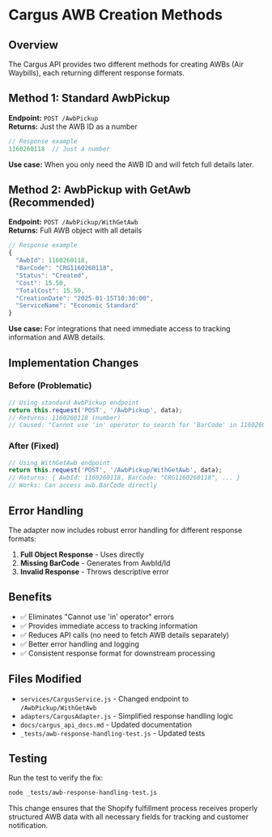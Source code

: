 # Cargus AWB Creation Methods

## Overview

The Cargus API provides two different methods for creating AWBs (Air Waybills), each returning different response formats.

## Method 1: Standard AwbPickup

**Endpoint:** `POST /AwbPickup`  
**Returns:** Just the AWB ID as a number

```javascript
// Response example
1160260118  // Just a number
```

**Use case:** When you only need the AWB ID and will fetch full details later.

## Method 2: AwbPickup with GetAwb (Recommended)

**Endpoint:** `POST /AwbPickup/WithGetAwb`  
**Returns:** Full AWB object with all details

```javascript
// Response example
{
  "AwbId": 1160260118,
  "BarCode": "CRG1160260118", 
  "Status": "Created",
  "Cost": 15.50,
  "TotalCost": 15.50,
  "CreationDate": "2025-01-15T10:30:00",
  "ServiceName": "Economic Standard"
}
```

**Use case:** For integrations that need immediate access to tracking information and AWB details.

## Implementation Changes

### Before (Problematic)
```javascript
// Using standard AwbPickup endpoint
return this.request('POST', '/AwbPickup', data);
// Returns: 1160260118 (number)
// Caused: "Cannot use 'in' operator to search for 'BarCode' in 1160260118"
```

### After (Fixed)
```javascript
// Using WithGetAwb endpoint
return this.request('POST', '/AwbPickup/WithGetAwb', data);
// Returns: { AwbId: 1160260118, BarCode: "CRG1160260118", ... }
// Works: Can access awb.BarCode directly
```

## Error Handling

The adapter now includes robust error handling for different response formats:

1. **Full Object Response** - Uses directly
2. **Missing BarCode** - Generates from AwbId/Id
3. **Invalid Response** - Throws descriptive error

## Benefits

- ✅ Eliminates "Cannot use 'in' operator" errors
- ✅ Provides immediate access to tracking information
- ✅ Reduces API calls (no need to fetch AWB details separately)
- ✅ Better error handling and logging
- ✅ Consistent response format for downstream processing

## Files Modified

- `services/CargusService.js` - Changed endpoint to `/AwbPickup/WithGetAwb`
- `adapters/CargusAdapter.js` - Simplified response handling logic
- `docs/cargus_api_docs.md` - Updated documentation
- `_tests/awb-response-handling-test.js` - Updated tests

## Testing

Run the test to verify the fix:
```bash
node _tests/awb-response-handling-test.js
```

This change ensures that the Shopify fulfillment process receives properly structured AWB data with all necessary fields for tracking and customer notification.

